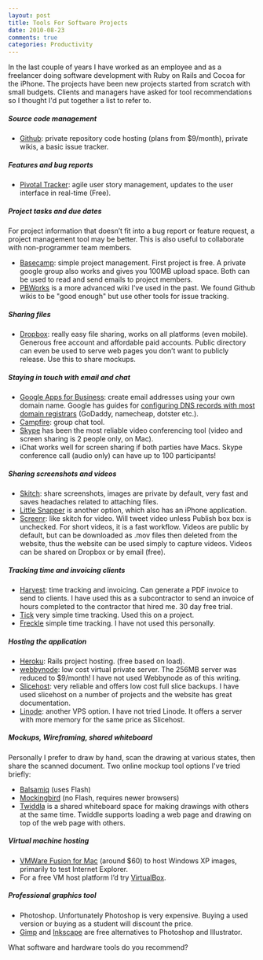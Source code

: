 ```yaml
---
layout: post
title: Tools For Software Projects
date: 2010-08-23
comments: true
categories: Productivity
---
```


In the last couple of years I have worked as an employee and as a freelancer doing software development with Ruby on Rails and Cocoa for the iPhone. The projects have been new projects started from scratch with small budgets. Clients and managers have asked for tool recommendations so I thought I'd put together a list to refer to.

##### Source code management

 * [Github](https://github.com/): private repository code hosting (plans from $9/month), private wikis, a basic issue tracker.

##### Features and bug reports

 * [Pivotal Tracker](http://www.pivotaltracker.com/): agile user story management, updates to the user interface in real-time (Free).

##### Project tasks and due dates

For project information that doesn’t fit into a bug report or feature request, a project management tool may be better. This is also useful to collaborate with non-programmer team members. 

 * [Basecamp](http://basecamphq.com/): simple project management. First project is free. A private google group also works and gives you 100MB upload space. Both can be used to read and send emails to project members.
 * [PBWorks](http://pbworks.com/) is a more advanced wiki I've used in the past. We found Github wikis to be "good enough" but use other tools for issue tracking.

##### Sharing files

 * [Dropbox](http://www.dropbox.com/): really easy file sharing, works on all platforms (even mobile). Generous free account and affordable paid accounts. Public directory can even be used to serve web pages you don’t want to publicly release. Use this to share mockups.

##### Staying in touch with email and chat

 * [Google Apps for Business](http://www.google.com/apps/intl/en/business/index.html): create email addresses using your own domain name. Google has guides for [configuring DNS records with most domain registrars](http://www.google.com/support/a/bin/answer.py?answer=140034) (GoDaddy, namecheap, dotster etc.).
 * [Campfire](http://campfirenow.com/): group chat tool.
 * [Skype](http://www.skype.com) has been the most reliable video conferencing tool (video and screen sharing is 2 people only, on Mac).
 * iChat works well for screen sharing if both parties have Macs. Skype conference call (audio only) can have up to 100 participants!

##### Sharing screenshots and videos

 * [Skitch](http://skitch.com/): share screenshots, images are private by default, very fast and saves headaches related to attaching files.
 * [Little Snapper](http://www.realmacsoftware.com/littlesnapper/) is another option, which also has an iPhone application.
 * [Screenr](http://screenr.com/): like skitch for video. Will tweet video unless Publish box box is unchecked. For short videos, it is a fast workflow. Videos are public by default, but can be downloaded as .mov files then deleted from the website, thus the website can be used simply to capture videos. Videos can be shared on Dropbox or by email (free).

##### Tracking time and invoicing clients

 * [Harvest](http://www.getharvest.com/): time tracking and invoicing. Can generate a PDF invoice to send to clients. I have used this as a subcontractor to send an invoice of hours completed to the contractor that hired me. 30 day free trial.
 * [Tick](http://tickspot.com/) very simple time tracking. Used this on a project.
 * [Freckle](http://letsfreckle.com/) simple time tracking. I have not used this personally.

##### Hosting the application

 * [Heroku](http://heroku.com/): Rails project hosting. (free based on load).
 * [webbynode](http://www.webbynode.com/): low cost virtual private server. The 256MB server was reduced to $9/month! I have not used Webbynode as of this writing.
 * [Slicehost](http://www.slicehost.com/): very reliable and offers low cost full slice backups. I have used slicehost on a number of projects and the website has great documentation.
 * [Linode](http://www.linode.com/): another VPS option. I have not tried Linode. It offers a server with more memory for the same price as Slicehost.

##### Mockups, Wireframing, shared whiteboard

Personally I prefer to draw by hand, scan the drawing at various states, then share the scanned document. Two online mockup tool options I've tried briefly:

 * [Balsamiq](http://www.balsamiq.com/) (uses Flash)
 * [Mockingbird](http://gomockingbird.com/) (no Flash, requires newer browsers)
 * [Twiddla](http://www.twiddla.com/) is a shared whiteboard space for making drawings with others at the same time. Twiddle supports loading a web page and drawing on top of the web page with others.

##### Virtual machine hosting

 * [VMWare Fusion for Mac](http://www.vmware.com/products/fusion/) (around $60) to host Windows XP images, primarily to test Internet Explorer.
 * For a free VM host platform I’d try [VirtualBox](http://www.virtualbox.org/).

##### Professional graphics tool

 * Photoshop. Unfortunately Photoshop is very expensive. Buying a used version or buying as a student will discount the price.
 * [Gimp](http://www.gimp.org/) and [Inkscape](http://www.inkscape.org/) are free alternatives to Photoshop and Illustrator.

What software and hardware tools do you recommend?
